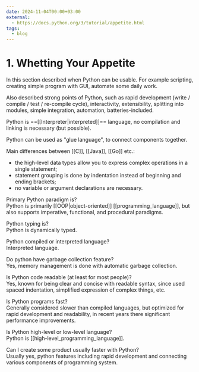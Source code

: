 ```yaml
---
date: 2024-11-04T00:00+03:00
external:
  - https://docs.python.org/3/tutorial/appetite.html
tags:
  - blog
---
```


# 1. Whetting Your Appetite

In this section described when Python can be usable. For example scripting,
creating simple program with GUI, automate some daily work.

Also described strong points of Python, such as rapid development (write /
compile / test / re-compile cycle), interactivity, extensibility, splitting
into modules, simple integration, automation, batteries-included.

Python is ==[[Interpreter|interpreted]]== language, no compilation and linking
is necessary (but possible). <!--SR:!2024-12-09,23,250-->

Python can be used as "glue language", to connect components together.

Main differences between [[C]], [[Java]], [[Go]] etc.:
<br class="f">
- the high-level data types allow you to express complex operations in a single
statement;
- statement grouping is done by indentation instead of beginning and ending
brackets;
- no variable or argument declarations are necessary. <!--SR:!2024-11-16,1,229-->

Primary Python paradigm is?
<br class="f">
Python is primarily [[OOP|object-oriented]] [[programming_language]],
but also supports imperative, functional, and procedural paradigms. <!--SR:!2024-11-19,5,230-->

Python typing is?
<br class="f">
Python is dynamically typed. <!--SR:!2024-11-12,8,250-->

Python compiled or interpreted language?
<br class="f">
Interpreted language. <!--SR:!2024-11-11,7,250-->

Do python have garbage collection feature?
<br class="f">
Yes, memory management is done with automatic garbage collection. <!--SR:!2024-12-06,20,250-->

Is Python code readable (at least for most people)?
<br class="f">
Yes, known for being clear and concise with readable syntax, since used spaced
indentation, simplified expression of complex things, etc. <!--SR:!2024-12-04,20,250-->

Is Python programs fast?
<br class="f">
Generally considered slower than compiled languages, but optimized for rapid
development and readability, in recent years there significant performance
improvements. <!--SR:!2024-11-23,7,250-->

Is Python high-level or low-level language?
<br class="f">
Python is [[high-level_programming_language]]. <!--SR:!2024-12-17,32,270-->

Can I create some product usually faster with Python?
<br class="f">
Usually yes, python features including rapid development and connecting various
components of programming system. <!--SR:!2024-12-02,18,250-->

